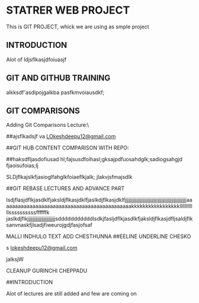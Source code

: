 
# STATRER WEB PROJECT
This is GIT PROJECT, whick we are using as smple project


## INTRODUCTION
Alot of ldjsflkasjdfoiuasjf


## GIT AND GITHUB TRAINING
alkksdf'asdipojgalkba pasfkmvoiausdkf;

## GIT COMPARISONS
Adding Git Comparisons Lecture:\\

##ajsflkadsjf va
LOkeshdeepu12@gmail.com

##GIT HUB CONTENT COMPARISON WITH REPO:

##haksdfljasdofiusad hl;fajsusdfoihasl;gksajpdfuosahdglk;sadiogsahgjd fjaoisufoias;lj



SLDjflkajslkfjasioglfahglkfoiaeflkjalk; jlakvjsfmajsdlk




##GIT REBASE LECTURES AND ADVANCE PART


lsdjflasjdflkjasdklfjaksldjflkasjdklfjaslkdjflkasjdklfjjjjjjjjjjjjjjjjjjjjjjjjjjjjjjjjjjjjjjjjjjjjjjjjjaaaaaaaaaaaaaaaaaaaaaaaaaaaaaaaaaaaaaaaaaaaaakkkkkkkkkkkkkkkkkllllllllllllssssssssssffffffk
jaslkdjflkjjjjjjjjjjjjjjjjjjjjjjsdddddddddddlsdkjfasljdflkjasdlkfjaksldjflkasjdfljsaldjflksanvnaskfjlsadjfiweurojgdjfasjofsaf




MALLI INDHULO TEXT ADD CHESTHUNNA
##EELINE UNDERLINE CHESKO

s
lokeshdeepu12@gmail.com

jalksjW




CLEANUP GURINCHI CHEPPADU




##INTRODUCTION

Alot of lectures are still added and few are coming on




